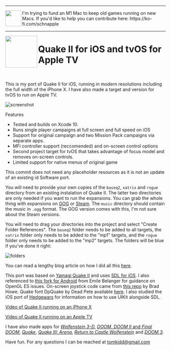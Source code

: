 <hr>
<img align="left" width="50" height="50" src="https://schnapple.com/wp-content/uploads/2021/05/m1_small.jpg">
I'm trying to fund an M1 Mac to keep old games running on new Macs. If you'd like to help you can contribute here: https://ko-fi.com/schnapple
<hr>
<img align="left" width="100" height="100" src="https://raw.githubusercontent.com/tomkidd/Quake2-iOS/master/icon_quake2.png">  

#  Quake II for iOS and tvOS for Apple TV

&nbsp;

This is my port of Quake II for iOS, running in modern resolutions including the full width of the iPhone X. I have also made a target and version for tvOS to run on Apple TV.

![screenshot](https://raw.githubusercontent.com/tomkidd/Quake2-iOS/master/ss_quake2.png)

Features

- Tested and builds on Xcode 10.
- Runs single player campaigns at full screen and full speed on iOS
- Support for original campaign and two Mission Pack campaigns via separate apps.
- MFi controller support (reccomended) and on-screen control options
- Second project target for tvOS that takes advantage of focus model and removes on-screen controls.
- Limited support for native menus of original game

This commit does not need any placeholder resources as it is not an update of an existing id Software port. 

You will need to provide your own copies of the `baseq2`, `xatrix` and `rogue` directory from an existing instalation of Quake II. The latter two directories are only needed if you want to run the expansions. You can grab the whole thing with expansions on [GOG](https://www.gog.com/game/quake_ii_quad_damage) or [Steam](https://store.steampowered.com/app/2320/QUAKE_II/). The `music` directory should contain the music in `.ogg` format. The GOG version comes with this, I'm not sure about the Steam versions. 

You will need to drag your directories into the project and select "Create Folder References". The `baseq2` folder needs to be added to all targets, the `xatrix` folder only needs to be added to the "mp1" targets, and the `rogue` folder only needs to be added to the "mp2" targets. The folders will be blue if you've done it right:

![folders](https://raw.githubusercontent.com/tomkidd/Quake2-iOS/master/folders.png)

You can read a lengthy blog article on how I did all this [here](http://schnapple.com/quake-2-for-ios-and-tvos-for-apple-tv/).

This port was based on [Yamagi Quake II](https://www.yamagi.org/quake2/) and uses [SDL for iOS](https://www.libsdl.org/). I also referenced to [this fork for Android](https://github.com/emileb/yquake2) from Emile Belanger for guidance on OpenGL ES issues. On-screen joystick code came from [this repo](https://github.com/bradhowes/Joystick) by Brad Howe. Quake font DpQuake by Dead Pete available [here](https://www.dafont.com/quake.font). I also studied the iOS port of [Hedgewars](https://github.com/hedgewars/hw) for information on how to use UIKit alongside SDL.

[Video of Quake II running on an iPhone X](https://www.youtube.com/watch?v=vS9WZ_yHy_8)

[Video of Quake II running on an Apple TV](https://www.youtube.com/watch?v=jjO2pAVgb84)

I have also made apps for [*Wolfenstein 3-D*](https://github.com/tomkidd/Wolf3D-iOS), [*DOOM*, *DOOM II* and *Final DOOM*](https://github.com/tomkidd/DOOM-iOS), [*Quake*](https://github.com/tomkidd/Quake-iOS), [*Quake III: Arena*](https://github.com/tomkidd/Quake3-iOS), [*Return to Castle Wolfenstein*](https://github.com/tomkidd/RTCW-iOS) and [*DOOM 3*](https://github.com/tomkidd/DOOM3-iOS).

Have fun. For any questions I can be reached at tomkidd@gmail.com
